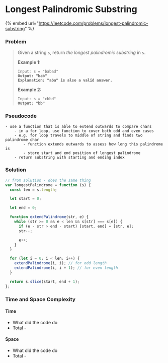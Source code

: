 # Longest Palindromic Substring

{% embed url="https://leetcode.com/problems/longest-palindromic-substring" %}

### Problem

> Given a string `s`, return _the longest_ _palindromic_ _substring_ in `s`.
>
> &#x20;
>
> **Example 1:**
>
> <pre><code>Input: s = "babad"
> <strong>Output: "bab"
> </strong><strong>Explanation: "aba" is also a valid answer.</strong></code></pre>
>
> **Example 2:**
>
> <pre><code>Input: s = "cbbd"
> <strong>Output: "bb"</strong></code></pre>

### Pseudocode

```
- use a function that is able to extend outwards to compare chars
    - in a for loop, use function to cover both odd and even cases
    - e.g. for loop travels to middle of string and finds two palindrome char
        - function extends outwards to assess how long this palindrome is
        - store start and end position of longest palindrome
    - return substring with starting and ending index
```

### Solution

```javascript
// from solution - does the same thing
var longestPalindrome = function (s) {
  const len = s.length;

  let start = 0;

  let end = 0;

  function extendPalindrome(str, e) {
    while (str >= 0 && e < len && s[str] === s[e]) {
      if (e - str > end - start) [start, end] = [str, e];
      str--;

      e++;
    }
  }

  for (let i = 0; i < len; i++) {
    extendPalindrome(i, i); // for odd length
    extendPalindrome(i, i + 1); // for even length
  }

  return s.slice(start, end + 1);
};
```

### Time and Space Complexity

#### Time

* What did the code do
* Total -

#### Space

* What did the code do
* Total -
